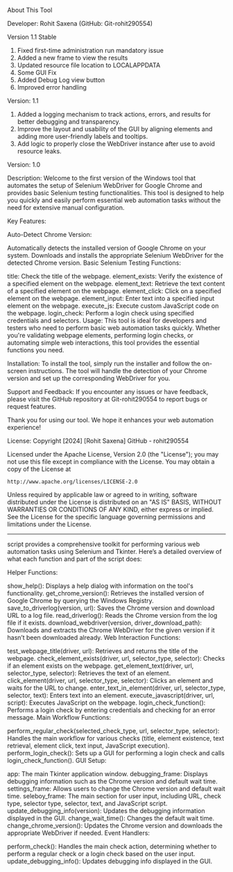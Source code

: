 About This Tool

Developer: Rohit Saxena (GitHub: Git-rohit290554)

Version 1.1 Stable

1. Fixed first-time administration run mandatory issue
2. Added a new frame to view the results
3. Updated resource file location to LOCALAPPDATA
4. Some GUI Fix
5. Added Debug Log view button
6. Improved error handling

Version: 1.1

1. Added a logging mechanism to track actions, errors, and results for better debugging and transparency.
2. Improve the layout and usability of the GUI by aligning elements and adding more user-friendly labels and tooltips.
3. Add logic to properly close the WebDriver instance after use to avoid resource leaks.

Version: 1.0

Description:
Welcome to the first version of the Windows tool that automates the setup of Selenium WebDriver for Google Chrome and provides basic Selenium testing functionalities. This tool is designed to help you quickly and easily perform essential web automation tasks without the need for extensive manual configuration.

Key Features:

Auto-Detect Chrome Version:

Automatically detects the installed version of Google Chrome on your system.
Downloads and installs the appropriate Selenium WebDriver for the detected Chrome version.
Basic Selenium Testing Functions:

title: Check the title of the webpage.
element_exists: Verify the existence of a specified element on the webpage.
element_text: Retrieve the text content of a specified element on the webpage.
element_click: Click on a specified element on the webpage.
element_input: Enter text into a specified input element on the webpage.
execute_js: Execute custom JavaScript code on the webpage.
login_check: Perform a login check using specified credentials and selectors.
Usage:
This tool is ideal for developers and testers who need to perform basic web automation tasks quickly. Whether you're validating webpage elements, performing login checks, or automating simple web interactions, this tool provides the essential functions you need.

Installation:
To install the tool, simply run the installer and follow the on-screen instructions. The tool will handle the detection of your Chrome version and set up the corresponding WebDriver for you.

Support and Feedback:
If you encounter any issues or have feedback, please visit the GitHub repository at Git-rohit290554 to report bugs or request features.

Thank you for using our tool. We hope it enhances your web automation experience!

License:
Copyright [2024] [Rohit Saxena] GitHub - rohit290554

Licensed under the Apache License, Version 2.0 (the "License");
you may not use this file except in compliance with the License.
You may obtain a copy of the License at

    http://www.apache.org/licenses/LICENSE-2.0

Unless required by applicable law or agreed to in writing, software
distributed under the License is distributed on an "AS IS" BASIS,
WITHOUT WARRANTIES OR CONDITIONS OF ANY KIND, either express or implied.
See the License for the specific language governing permissions and
limitations under the License.

------------------------------------------------------------------------------------------------------------------------------------------------------------------------------------------------------------------------

script provides a comprehensive toolkit for performing various web automation tasks using Selenium and Tkinter. Here’s a detailed overview of what each function and part of the script does:

Helper Functions:

show_help(): Displays a help dialog with information on the tool's functionality.
get_chrome_version(): Retrieves the installed version of Google Chrome by querying the Windows Registry.
save_to_driverlog(version, url): Saves the Chrome version and download URL to a log file.
read_driverlog(): Reads the Chrome version from the log file if it exists.
download_webdriver(version, driver_download_path): Downloads and extracts the Chrome WebDriver for the given version if it hasn’t been downloaded already.
Web Interaction Functions:

test_webpage_title(driver, url): Retrieves and returns the title of the webpage.
check_element_exists(driver, url, selector_type, selector): Checks if an element exists on the webpage.
get_element_text(driver, url, selector_type, selector): Retrieves the text of an element.
click_element(driver, url, selector_type, selector): Clicks an element and waits for the URL to change.
enter_text_in_element(driver, url, selector_type, selector, text): Enters text into an element.
execute_javascript(driver, url, script): Executes JavaScript on the webpage.
login_check_function(): Performs a login check by entering credentials and checking for an error message.
Main Workflow Functions:

perform_regular_check(selected_check_type, url, selector_type, selector): Handles the main workflow for various checks (title, element existence, text retrieval, element click, text input, JavaScript execution).
perform_login_check(): Sets up a GUI for performing a login check and calls login_check_function().
GUI Setup:

app: The main Tkinter application window.
debugging_frame: Displays debugging information such as the Chrome version and default wait time.
settings_frame: Allows users to change the Chrome version and default wait time.
seleboy_frame: The main section for user input, including URL, check type, selector type, selector, text, and JavaScript script.
update_debugging_info(version): Updates the debugging information displayed in the GUI.
change_wait_time(): Changes the default wait time.
change_chrome_version(): Updates the Chrome version and downloads the appropriate WebDriver if needed.
Event Handlers:

perform_check(): Handles the main check action, determining whether to perform a regular check or a login check based on the user input.
update_debugging_info(): Updates debugging info displayed in the GUI.
